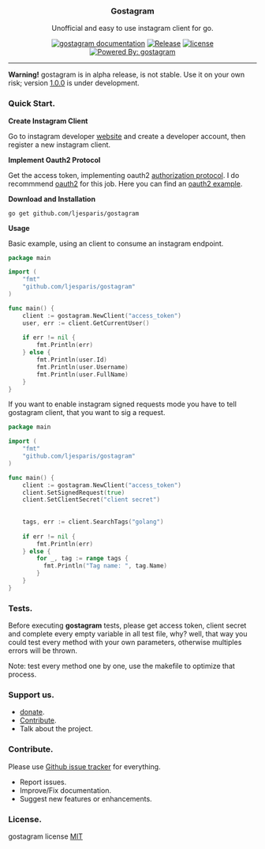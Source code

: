<p align="center">
    <h3 align="center"><strong>Gostagram</strong></h3>
    <p align="center">Unofficial and easy to use instagram client for go.</p>
    <p align="center">
      <a href="http://godoc.org/github.com/ljesparis/gostagram"><img alt="gostagram documentation" src="https://img.shields.io/badge/godoc-reference-5272B4.svg?style=flat-square"/></a>
      <a href="https://github.com/leoxnidas/gostagram/releases/latest"><img alt="Release" src="https://img.shields.io/github/release/leoxnidas/gostagram/all.svg?style=flat-square"></a>
      <a href="/LICENSE.text"><img alt="license" src="https://img.shields.io/github/license/leoxnidas/gostagram.svg?style=flat-square"/></a>
      <a href="https://github.com/leoxnidas/gostagram"><img alt="Powered By: gostagram" src="https://img.shields.io/badge/powered%20by-gostagram-green.svg?style=flat-square"></a>
     </p>
</p>

---

**Warning!**
gostagram is in alpha release, is not stable. Use it on
your own risk; version [1.0.0](https://github.com/ljesparis/gostagram/tree/1.0.0)
is under development.

### Quick Start.

**Create Instagram Client**

Go to instagram developer [website](https://www.instagram.com/developer/)
and create a developer account, then register a new instagram client.

**Implement Oauth2 Protocol**

Get the access token, implementing oauth2 [authorization protocol](https://en.wikipedia.org/wiki/OAuth).
I do recommmend [oauth2](https://github.com/golang/oauth2) for this job.
Here you can find an [oauth2 example](https://github.com/dorajistyle/goyangi/tree/master/util/oauth2).

**Download and Installation**

```text
go get github.com/ljesparis/gostagram
```

**Usage**

Basic example, using an client to
consume an instagram endpoint.

```go
package main

import (
    "fmt"
    "github.com/ljesparis/gostagram"
)

func main() {
    client := gostagram.NewClient("access_token")
    user, err := client.GetCurrentUser()
    
    if err != nil {
        fmt.Println(err)
    } else {
        fmt.Println(user.Id)
        fmt.Println(user.Username)
        fmt.Println(user.FullName)
    }
}
```

If you want to enable instagram signed requests mode
you have to tell gostagram client, that you want to sig
a request.

```go
package main

import (
    "fmt"
    "github.com/ljesparis/gostagram"
)

func main() {
    client := gostagram.NewClient("access_token")
    client.SetSignedRequest(true)
    client.SetClientSecret("client secret")
    
    
    tags, err := client.SearchTags("golang")
    
    if err != nil {
        fmt.Println(err)
    } else {
        for _, tag := range tags {
          fmt.Println("Tag name: ", tag.Name)
        }
    }
}
```

### Tests.
Before executing **gostagram** tests, please get access token, client secret
and complete every empty variable in all test file, why? well, that way you could
test every method with your own parameters, otherwise multiples errors will be
thrown.

Note: test every method one by one, use the makefile to optimize that
process.

### Support us.
 * [donate](https://www.paypal.me/leoxnidas).
 * [Contribute](https://github.com/leoxnidas/gostagram#contribute).
 * Talk about the project.

### Contribute.
Please use [Github issue tracker](https://github.com/leoxnidas/gostagram/issues)
for everything.
  * Report issues.
  * Improve/Fix documentation.
  * Suggest new features or enhancements.

### License.
gostagram license [MIT](./LICENSE.txt)
